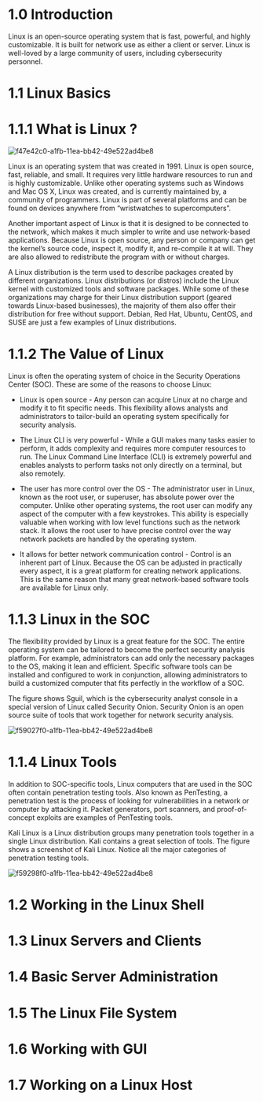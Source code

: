 # 1.0 Introduction

Linux is an open-source operating system that is fast, powerful, and highly customizable. It is built for network use as either a client or server. Linux is well-loved by a large community of users, including cybersecurity personnel.

# 1.1 Linux Basics
# 1.1.1 What is Linux ?

![f47e42c0-a1fb-11ea-bb42-49e522ad4be8](https://github.com/user-attachments/assets/f0294ec4-558d-46ee-a9c0-4ed89db8ff05)


Linux is an operating system that was created in 1991. Linux is open source, fast, reliable, and small. It requires very little hardware resources to run and is highly customizable. Unlike other operating systems such as Windows and Mac OS X, Linux was created, and is currently maintained by, a community of programmers. Linux is part of several platforms and can be found on devices anywhere from “wristwatches to supercomputers”.

Another important aspect of Linux is that it is designed to be connected to the network, which makes it much simpler to write and use network-based applications. Because Linux is open source, any person or company can get the kernel’s source code, inspect it, modify it, and re-compile it at will. They are also allowed to redistribute the program with or without charges.

A Linux distribution is the term used to describe packages created by different organizations. Linux distributions (or distros) include the Linux kernel with customized tools and software packages. While some of these organizations may charge for their Linux distribution support (geared towards Linux-based businesses), the majority of them also offer their distribution for free without support. Debian, Red Hat, Ubuntu, CentOS, and SUSE are just a few examples of Linux distributions.

# 1.1.2 The Value of Linux

Linux is often the operating system of choice in the Security Operations Center (SOC). These are some of the reasons to choose Linux:

- Linux is open source - Any person can acquire Linux at no charge and modify it to fit specific needs. This flexibility allows analysts and administrators to tailor-build an operating system specifically for security analysis.

- The Linux CLI is very powerful - While a GUI makes many tasks easier to perform, it adds complexity and requires more computer resources to run. The Linux Command Line Interface (CLI) is extremely powerful and enables analysts to perform tasks not only directly on a terminal, but also remotely.

- The user has more control over the OS - The administrator user in Linux, known as the root user, or superuser, has absolute power over the computer. Unlike other operating systems, the root user can modify any aspect of the computer with a few keystrokes. This ability is especially valuable when working with low level functions such as the network stack. It allows the root user to have precise control over the way network packets are handled by the operating system.

- It allows for better network communication control - Control is an inherent part of Linux. Because the OS can be adjusted in practically every aspect, it is a great platform for creating network applications. This is the same reason that many great network-based software tools are available for Linux only.

# 1.1.3 Linux in the SOC

The flexibility provided by Linux is a great feature for the SOC. The entire operating system can be tailored to become the perfect security analysis platform. For example, administrators can add only the necessary packages to the OS, making it lean and efficient. Specific software tools can be installed and configured to work in conjunction, allowing administrators to build a customized computer that fits perfectly in the workflow of a SOC.

The figure shows Sguil, which is the cybersecurity analyst console in a special version of Linux called Security Onion. Security Onion is an open source suite of tools that work together for network security analysis.

![f59027f0-a1fb-11ea-bb42-49e522ad4be8](https://github.com/user-attachments/assets/625423cd-b0e0-47b9-896e-616a8962106b)

# 1.1.4 Linux Tools

In addition to SOC-specific tools, Linux computers that are used in the SOC often contain penetration testing tools. Also known as PenTesting, a penetration test is the process of looking for vulnerabilities in a network or computer by attacking it. Packet generators, port scanners, and proof-of-concept exploits are examples of PenTesting tools.

Kali Linux is a Linux distribution groups many penetration tools together in a single Linux distribution. Kali contains a great selection of tools. The figure shows a screenshot of Kali Linux. Notice all the major categories of penetration testing tools.

![f59298f0-a1fb-11ea-bb42-49e522ad4be8](https://github.com/user-attachments/assets/026a9300-deef-4e67-b582-ee97fd9667c9)


# 1.2 Working in the Linux Shell
# 1.3 Linux Servers and Clients
# 1.4 Basic Server Administration
# 1.5 The Linux File System
# 1.6 Working with GUI
# 1.7 Working on a Linux Host

